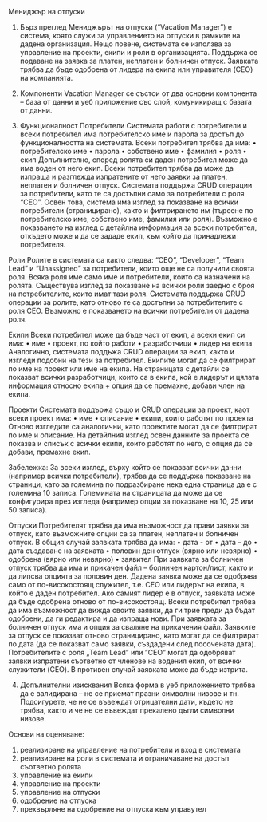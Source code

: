 Мениджър на отпуски

1.	Бърз преглед
Мениджърът на отпуски (“Vacation Manager”) е система, която служи за управлението на отпуски в рамките на дадена организация. Нещо повече, системата се използва за управление на проекти, екипи и роли в организацията. Поддържа се подаване на заявка за платен, неплатен и болничен отпуск. Заявката трябва да бъде одобрена от лидера на екипа или управителя (CEO) на компанията.

2.	Компоненти
Vacation Manager се състои от два основни компонента – база от данни и уеб приложение със слой, комуникиращ с базата от данни. 

3.	Функционалност
Потребители
Системата работи с потребители и всеки потребител има потребителско име и парола за достъп до функционалността на системата. Всеки потребител трябва да има:
•	потребителско име
•	парола
•	собствено име
•	фамилия
•	роля
•	екип
Допълнително, според ролята си даден потребител може да има воден от него екип. Всеки потребител трябва да може да изпраща и разглежда изпратените от него заявки за платен, неплатен и болничен отпуск. Системата поддържа CRUD операции за потребители, като те са достъпни само за потребители с роля “CEO”. Освен това, система има изглед за показване на всички потребители (страницирано), както и филтрирането им (търсене по потребителско име, собствено име, фамилия или роля). Възможно е показването на изглед с детайлна информация за всеки потребител, откъдето може и да се зададе екип, към който да принадлежи потребителя.

Роли
	Ролите в системата са както следва: “CEO”, “Developer”, “Team Lead” и “Unassigned” за потребители, които още не са получили своята роля. Всяка роля име само име и потребители, които са назначени на ролята. Съществува изглед за показване на всички роли заедно с броя на потребителите, които имат тази роля. Системата поддържа CRUD операции за ролите, като отново те са достъпни за потребителите с роля CEO. Възможно е показването на всички потребители от дадена роля.

Екипи
Всеки потребител може да бъде част от екип, а всеки екип си има:
•	име
•	проект, по който работи
•	разработчици
•	лидер на екипа
Аналогично, системата поддъжа CRUD операции за екип, както и изгледи подобни на тези за потребител. Екипите могат да се филтрират по име на проект или име на екипа. На страницата с детайли се показват всички разработчици, които са в екипа, кой е лидерът и цялата информация относно екипа + опция да се премахне, добави член на екипа. 

Проекти
Системата поддържа също и CRUD операции за проект, каот всеки проект има:
•	име
•	описание
•	екипи, които работят по проекта
Отново изгледите са аналогични, като проектите могат да се филтрират по име и описание. На детайлния изглед освен данните за проекта се показва и списък с всички екипи, които работят по него, с опция да се добави, премахне екип.

Забележка: За всеки изглед, върху който се показват всички данни (например всички потребители), трябва да се поддържа показване на страници, като за големина по подразбиране нека една страница да е с големина 10 записа. Големината на страницата да може да се конфигурира през изгледа (например опции за показване на 10, 25 или 50 записа).

Отпуски
	Потребителят трябва да има възможност да прави заявки за отпуск, като възможните опции са за платен, неплатен и болничен отпуск. В общия случай заявката трябва да има:
•	дата - от
•	дата – до
•	дата създаване на заявката
•	половин ден отпуск (вярно или невярно)
•	одобрена (вярно или невярно)
•	заявител
При заявката за болничен отпуск трябва да има и прикачен файл – болничен картон/лист, както и да липсва опцията за половин ден.
Дадена заявка може да се одобрява само от по-високостоящ служител, т.е. CEO или лидерът на екипа, в който е даден потребител. Ако самият лидер е в отпуск, заявката може да бъде одобрена отново от по-високостоящ. 
Всеки потребител трябва да има възможност да вижда своите заявки, да ги трие преди да бъдат одобрени, да ги редактира и да изпраща нови. При заявката за болничен отпуск има и опция за сваляне на прикачения файл. Заявките за отпуск се показват отново страницирано, като могат да се филтрират по дата (да се показват само заявки, създадени след посочената дата).
Потребителите с роля „Team Lead” или ”CEO” могат да одобряват заявки изпратени съответно от членове на водения екип, от всички служители (CEO). В противен случай заявката може да бъде изтрита.

4.	Допълнителни изисквания
Всяка форма в уеб приложението трябва да е валидирана – не се приемат празни символни низове и тн. Подсигурете, че не се въвеждат отрицателни дати, където не трябва, както и че не се въвеждат прекалено дъгли символни низове.

Основи на оценяване:
1. реализиране на управление на потребители и вход в системата
2. реализиране на роли в системата и ограничаване на достъп съответно ролята
3. управление на екипи
4. управление на проекти
5. управление на отпуски
6. одобрение на отпуска
7. прехвърляне на одобрение на отпуска към управутел